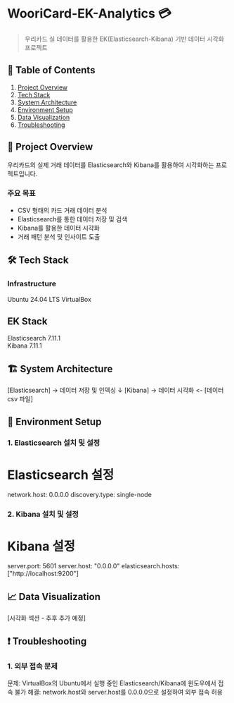# WooriCard-EK-Analytics 💳
> 우리카드 실 데이터를 활용한 EK(Elasticsearch-Kibana) 기반 데이터 시각화 프로젝트

## 📑 Table of Contents
1. [Project Overview](#project-overview)
2. [Tech Stack](#tech-stack)
3. [System Architecture](#system-architecture)
4. [Environment Setup](#environment-setup)
5. [Data Visualization](#data-visualization)
6. [Troubleshooting](#troubleshooting)

## 🎯 Project Overview
우리카드의 실제 거래 데이터를 Elasticsearch와 Kibana를 활용하여 시각화하는 프로젝트입니다.

### 주요 목표
- CSV 형태의 카드 거래 데이터 분석
- Elasticsearch를 통한 데이터 저장 및 검색
- Kibana를 활용한 데이터 시각화
- 거래 패턴 분석 및 인사이트 도출

## 🛠 Tech Stack
### Infrastructure
Ubuntu 24.04 LTS
VirtualBox

## EK Stack
Elasticsearch 7.11.1 
<br>
Kibana 7.11.1

## 🏗 System Architecture
[Elasticsearch] → 데이터 저장 및 인덱싱
     ↓
[Kibana] → 데이터 시각화 <- [데이터 csv 파일]

## 🔧 Environment Setup
### 1. Elasticsearch 설치 및 설정
# Elasticsearch 설정
network.host: 0.0.0.0
discovery.type: single-node

### 2. Kibana 설치 및 설정
# Kibana 설정
server.port: 5601
server.host: "0.0.0.0"
elasticsearch.hosts: ["http://localhost:9200"]

## 📈 Data Visualization
[시각화 섹션 - 추후 추가 예정]

## ❗ Troubleshooting
### 1. 외부 접속 문제
문제: VirtualBox의 Ubuntu에서 실행 중인 Elasticsearch/Kibana에 윈도우에서 접속 불가
해결: network.host와 server.host를 0.0.0.0으로 설정하여 외부 접속 허용

